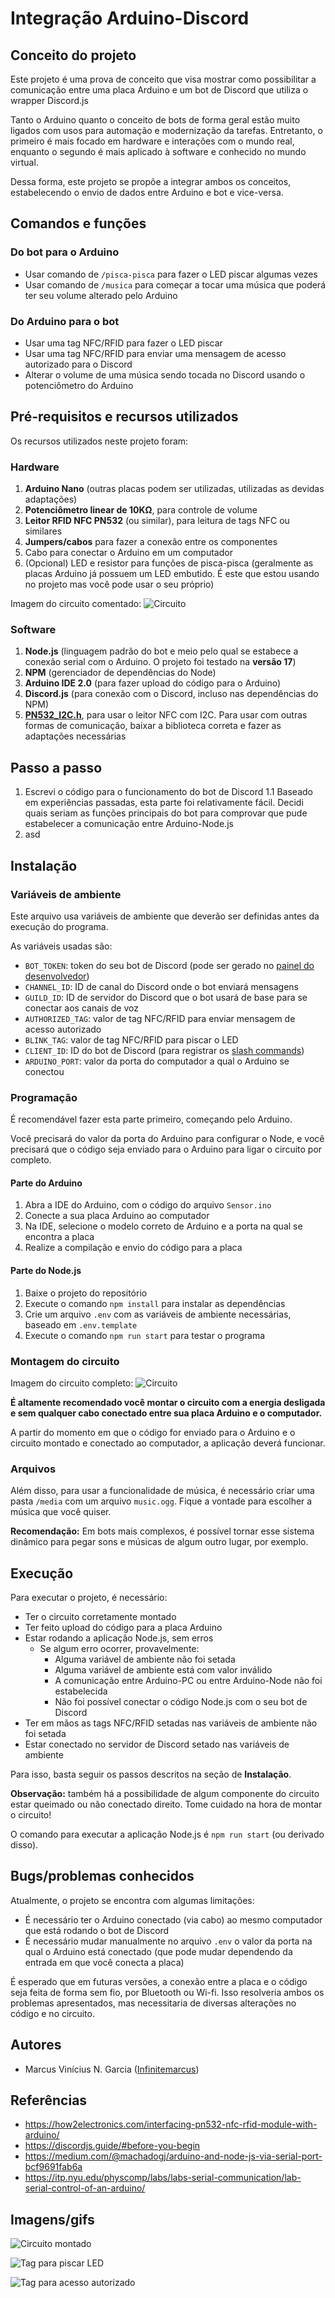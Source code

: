 # Integração Arduino-Discord

## Conceito do projeto
Este projeto é uma prova de conceito que visa mostrar como possibilitar a comunicação entre uma placa Arduino e um bot de Discord que utiliza o wrapper Discord.js

Tanto o Arduino quanto o conceito de bots de forma geral estão muito ligados com usos para automação e modernização da tarefas. Entretanto, o primeiro é mais focado em hardware e interações com o mundo real, enquanto o segundo é mais aplicado à software e conhecido no mundo virtual.

Dessa forma, este projeto se propõe a integrar ambos os conceitos, estabelecendo o envio de dados entre Arduino e bot e vice-versa.

## Comandos e funções
### Do bot para o Arduino
- Usar comando de `/pisca-pisca` para fazer o LED piscar algumas vezes
- Usar comando de `/musica` para começar a tocar uma música que poderá ter seu volume alterado pelo Arduino

### Do Arduino para o bot
- Usar uma tag NFC/RFID para fazer o LED piscar
- Usar uma tag NFC/RFID para enviar uma mensagem de acesso autorizado para o Discord
- Alterar o volume de uma música sendo tocada no Discord usando o potenciômetro do Arduino

## Pré-requisitos e recursos utilizados
Os recursos utilizados neste projeto foram:

### Hardware
1. **Arduino Nano** (outras placas podem ser utilizadas, utilizadas as devidas adaptações)
2. **Potenciômetro linear de 10KΩ**, para controle de volume
3. **Leitor RFID NFC PN532** (ou similar), para leitura de tags NFC ou similares
4. **Jumpers/cabos** para fazer a conexão entre os componentes
5. Cabo para conectar o Arduino em um computador
6. (Opcional) LED e resistor para funções de pisca-pisca (geralmente as placas Arduino já possuem um LED embutido. É este que estou usando no projeto mas você pode usar o seu próprio)

Imagem do circuito comentado:
![Circuito](https://github.com/InfiniteMarcus/Arduino-Discord-Integration/blob/main/docs/circuito_comentado.png)

### Software
1. **Node.js** (linguagem padrão do bot e meio pelo qual se estabece a conexão serial com o Arduino. O projeto foi testado na **versão 17**)
2. **NPM** (gerenciador de dependências do Node)
3. **Arduino IDE 2.0** (para fazer upload do código para o Arduino)
4. **Discord.js** (para conexão com o Discord, incluso nas dependências do NPM)
5. **[PN532_I2C.h](https://github.com/elechouse/PN532/tree/PN532_HSU/PN532_I2C)**, para usar o leitor NFC com I2C. Para usar com outras formas de comunicação, baixar a biblioteca correta e fazer as adaptações necessárias
  
## Passo a passo
1. Escrevi o código para o funcionamento do bot de Discord
  1.1 Baseado em experiências passadas, esta parte foi relativamente fácil. Decidi quais seriam as funções principais do bot para comprovar que pude estabelecer a comunicação entre Arduino-Node.js
2. asd

## Instalação

### Variáveis de ambiente
Este arquivo usa variáveis de ambiente que deverão ser definidas antes da execução do programa.

As variáveis usadas são:
- `BOT_TOKEN`: token do seu bot de Discord (pode ser gerado no [painel do desenvolvedor](https://discord.com/developers/applications))
- `CHANNEL_ID`: ID de canal do Discord onde o bot enviará mensagens
- `GUILD_ID`: ID de servidor do Discord que o bot usará de base para se conectar aos canais de voz
- `AUTHORIZED_TAG`: valor de tag NFC/RFID para enviar mensagem de acesso autorizado
- `BLINK_TAG`: valor de tag NFC/RFID para piscar o LED
- `CLIENT_ID`: ID do bot de Discord (para registrar os [slash commands](https://discordjs.guide/interactions/slash-commands.html))
- `ARDUINO_PORT`: valor da porta do computador a qual o Arduino se conectou


### Programação

É recomendável fazer esta parte primeiro, começando pelo Arduino. 

Você precisará do valor da porta do Arduino para configurar o Node, e você precisará que o código seja enviado para o Arduino para ligar o circuito por completo.

#### Parte do Arduino
1. Abra a IDE do Arduino, com o código do arquivo `Sensor.ino`
2. Conecte a sua placa Arduino ao computador
3. Na IDE, selecione o modelo correto de Arduino e a porta na qual se encontra a placa
4. Realize a compilação e envio do código para a placa

#### Parte do Node.js
1. Baixe o projeto do repositório
2. Execute o comando `npm install` para instalar as dependências
3. Crie um arquivo `.env` com as variáveis de ambiente necessárias, baseado em `.env.template`
4. Execute o comando `npm run start` para testar o programa

### Montagem do circuito

Imagem do circuito completo:
![Circuito](https://github.com/InfiniteMarcus/Arduino-Discord-Integration/blob/main/docs/circuito.png)

**É altamente recomendado você montar o circuito com a energia desligada e sem qualquer cabo conectado entre sua placa Arduino e o computador.**

A partir do momento em que o código for enviado para o Arduino e o circuito montado e conectado ao computador, a aplicação deverá funcionar.

### Arquivos

Além disso, para usar a funcionalidade de música, é necessário criar uma pasta `/media` com um arquivo `music.ogg`. Fique a vontade para escolher a música que você quiser.

**Recomendação:** Em bots mais complexos, é possível tornar esse sistema dinâmico para pegar sons e músicas de algum outro lugar, por exemplo.

## Execução
Para executar o projeto, é necessário:
- Ter o circuito corretamente montado
- Ter feito upload do código para a placa Arduino
- Estar rodando a aplicação Node.js, sem erros
  - Se algum erro ocorrer, provavelmente:
    - Alguma variável de ambiente não foi setada
    - Alguma variável de ambiente está com valor inválido
    - A comunicação entre Arduino-PC ou entre Arduino-Node não foi estabelecida
    - Não foi possível conectar o código Node.js com o seu bot de Discord
- Ter em mãos as tags NFC/RFID setadas nas variáveis de ambiente não foi setada
- Estar conectado no servidor de Discord setado nas variáveis de ambiente

Para isso, basta seguir os passos descritos na seção de **Instalação**.

**Observação:** também há a possibilidade de algum componente do circuito estar queimado ou não conectado direito. Tome cuidado na hora de montar o circuito!

O comando para executar a aplicação Node.js é `npm run start` (ou derivado disso).

## Bugs/problemas conhecidos

Atualmente, o projeto se encontra com algumas limitações:
- É necessário ter o Arduino conectado (via cabo) ao mesmo computador que está rodando o bot de Discord
- É necessário mudar manualmente no arquivo `.env` o valor da porta na qual o Arduino está conectado (que pode mudar dependendo da entrada em que você conecta a placa)

É esperado que em futuras versões, a conexão entre a placa e o código seja feita de forma sem fio, por Bluetooth ou Wi-fi. Isso resolveria ambos os problemas apresentados, mas necessitaria de diversas alterações no código e no circuito.

## Autores
* Marcus Vinícius N. Garcia ([Infinitemarcus](https://github.com/Infinitemarcus))

## Referências
- https://how2electronics.com/interfacing-pn532-nfc-rfid-module-with-arduino/
- https://discordjs.guide/#before-you-begin
- https://medium.com/@machadogj/arduino-and-node-js-via-serial-port-bcf9691fab6a
- https://itp.nyu.edu/physcomp/labs/labs-serial-communication/lab-serial-control-of-an-arduino/

## Imagens/gifs

![Circuito montado](https://github.com/InfiniteMarcus/Arduino-Discord-Integration/blob/main/docs/circuito_montado.jpg)

![Tag para piscar LED](https://github.com/InfiniteMarcus/Arduino-Discord-Integration/blob/main/docs/tag_pisca.gif)

![Tag para acesso autorizado](https://github.com/InfiniteMarcus/Arduino-Discord-Integration/blob/main/docs/tag_acesso.gif)